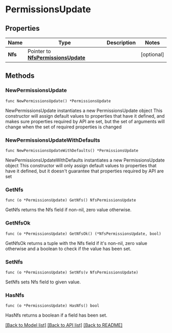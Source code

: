# PermissionsUpdate

## Properties

Name | Type | Description | Notes
------------ | ------------- | ------------- | -------------
**Nfs** | Pointer to [**NfsPermissionsUpdate**](NfsPermissionsUpdate.md) |  | [optional] 

## Methods

### NewPermissionsUpdate

`func NewPermissionsUpdate() *PermissionsUpdate`

NewPermissionsUpdate instantiates a new PermissionsUpdate object
This constructor will assign default values to properties that have it defined,
and makes sure properties required by API are set, but the set of arguments
will change when the set of required properties is changed

### NewPermissionsUpdateWithDefaults

`func NewPermissionsUpdateWithDefaults() *PermissionsUpdate`

NewPermissionsUpdateWithDefaults instantiates a new PermissionsUpdate object
This constructor will only assign default values to properties that have it defined,
but it doesn't guarantee that properties required by API are set

### GetNfs

`func (o *PermissionsUpdate) GetNfs() NfsPermissionsUpdate`

GetNfs returns the Nfs field if non-nil, zero value otherwise.

### GetNfsOk

`func (o *PermissionsUpdate) GetNfsOk() (*NfsPermissionsUpdate, bool)`

GetNfsOk returns a tuple with the Nfs field if it's non-nil, zero value otherwise
and a boolean to check if the value has been set.

### SetNfs

`func (o *PermissionsUpdate) SetNfs(v NfsPermissionsUpdate)`

SetNfs sets Nfs field to given value.

### HasNfs

`func (o *PermissionsUpdate) HasNfs() bool`

HasNfs returns a boolean if a field has been set.


[[Back to Model list]](../README.md#documentation-for-models) [[Back to API list]](../README.md#documentation-for-api-endpoints) [[Back to README]](../README.md)


